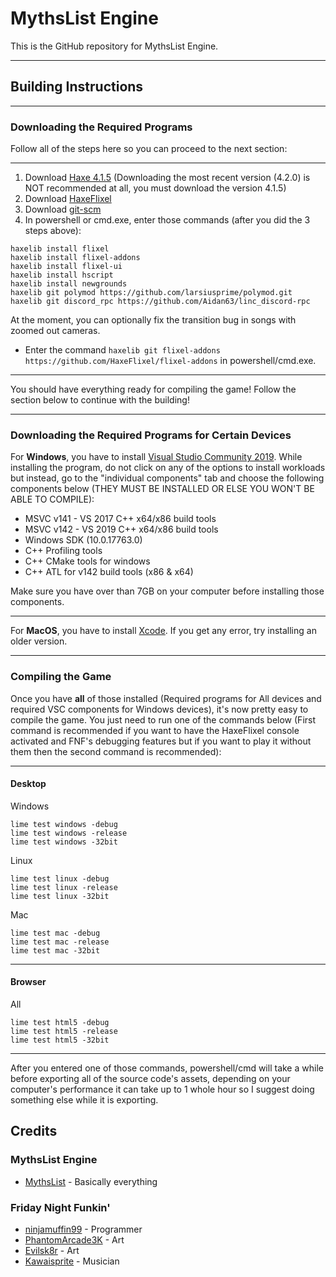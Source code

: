 # MythsList Engine

This is the GitHub repository for MythsList Engine.

------

## Building Instructions

------

### Downloading the Required Programs

Follow all of the steps here so you can proceed to the next section:

------

1. Download [Haxe 4.1.5](https://haxe.org/download/version/4.1.5/) (Downloading the most recent version (4.2.0) is NOT recommended at all, you must download the version 4.1.5)
2. Download [HaxeFlixel](https://haxeflixel.com/documentation/install-haxeflixel/)
3. Download [git-scm](https://git-scm.com/downloads)
4. In powershell or cmd.exe, enter those commands (after you did the 3 steps above):
```
haxelib install flixel
haxelib install flixel-addons
haxelib install flixel-ui
haxelib install hscript
haxelib install newgrounds
haxelib git polymod https://github.com/larsiusprime/polymod.git
haxelib git discord_rpc https://github.com/Aidan63/linc_discord-rpc
```

At the moment, you can optionally fix the transition bug in songs with zoomed out cameras.
- Enter the command `haxelib git flixel-addons https://github.com/HaxeFlixel/flixel-addons` in powershell/cmd.exe.

------

You should have everything ready for compiling the game! Follow the section below to continue with the building!

------

### Downloading the Required Programs for Certain Devices

For **Windows**, you have to install [Visual Studio Community 2019](https://visualstudio.microsoft.com/en/vs/community/). While installing the program, do not click on any of the options to install workloads but instead, go to the "individual components" tab and choose the following components below (THEY MUST BE INSTALLED OR ELSE YOU WON'T BE ABLE TO COMPILE):

* MSVC v141 - VS 2017 C++ x64/x86 build tools
* MSVC v142 - VS 2019 C++ x64/x86 build tools
* Windows SDK (10.0.17763.0)
* C++ Profiling tools
* C++ CMake tools for windows
* C++ ATL for v142 build tools (x86 & x64)

Make sure you have over than 7GB on your computer before installing those components.

------

For **MacOS**, you have to install [Xcode](https://developer.apple.com/xcode/). If you get any error, try installing an older version.

------

### Compiling the Game

Once you have **all** of those installed (Required programs for All devices and required VSC components for Windows devices), it's now pretty easy to compile the game. You just need to run one of the commands below (First command is recommended if you want to have the HaxeFlixel console activated and FNF's debugging features but if you want to play it without them then the second command is recommended):

------

#### Desktop

Windows
```
lime test windows -debug
lime test windows -release
lime test windows -32bit
```
Linux
```
lime test linux -debug
lime test linux -release
lime test linux -32bit
```
Mac
```
lime test mac -debug
lime test mac -release
lime test mac -32bit
```

------

#### Browser

All
```
lime test html5 -debug
lime test html5 -release
lime test html5 -32bit
```

------

After you entered one of those commands, powershell/cmd will take a while before exporting all of the source code's assets, depending on your computer's performance it can take up to 1 whole hour so I suggest doing something else while it is exporting.

## Credits

### MythsList Engine

- [MythsList](https://twitter.com/mythslist) - Basically everything

### Friday Night Funkin'

- [ninjamuffin99](https://twitter.com/ninja_muffin99) - Programmer
- [PhantomArcade3K](https://twitter.com/phantomarcade3k) - Art
- [Evilsk8r](https://twitter.com/evilsk8r) - Art
- [Kawaisprite](https://twitter.com/kawaisprite) - Musician
